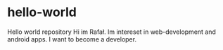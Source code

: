 # hello-world
Hello world repository
Hi im Rafał. Im intereset in web-development and android apps.
I want to become a developer.
